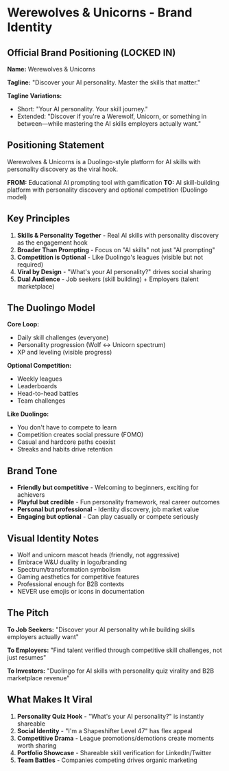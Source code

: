 # Werewolves & Unicorns - Brand Identity

## Official Brand Positioning (LOCKED IN)

**Name:** Werewolves & Unicorns

**Tagline:** "Discover your AI personality. Master the skills that matter."

**Tagline Variations:**
- Short: "Your AI personality. Your skill journey."
- Extended: "Discover if you're a Werewolf, Unicorn, or something in between—while mastering the AI skills employers actually want."

## Positioning Statement

Werewolves & Unicorns is a Duolingo-style platform for AI skills with personality discovery as the viral hook.

**FROM:** Educational AI prompting tool with gamification
**TO:** AI skill-building platform with personality discovery and optional competition (Duolingo model)

## Key Principles

1. **Skills & Personality Together** - Real AI skills with personality discovery as the engagement hook
2. **Broader Than Prompting** - Focus on "AI skills" not just "AI prompting"
3. **Competition is Optional** - Like Duolingo's leagues (visible but not required)
4. **Viral by Design** - "What's your AI personality?" drives social sharing
5. **Dual Audience** - Job seekers (skill building) + Employers (talent marketplace)

## The Duolingo Model

**Core Loop:**
- Daily skill challenges (everyone)
- Personality progression (Wolf ↔ Unicorn spectrum)
- XP and leveling (visible progress)

**Optional Competition:**
- Weekly leagues
- Leaderboards
- Head-to-head battles
- Team challenges

**Like Duolingo:**
- You don't have to compete to learn
- Competition creates social pressure (FOMO)
- Casual and hardcore paths coexist
- Streaks and habits drive retention

## Brand Tone

- **Friendly but competitive** - Welcoming to beginners, exciting for achievers
- **Playful but credible** - Fun personality framework, real career outcomes
- **Personal but professional** - Identity discovery, job market value
- **Engaging but optional** - Can play casually or compete seriously

## Visual Identity Notes

- Wolf and unicorn mascot heads (friendly, not aggressive)
- Embrace W&U duality in logo/branding
- Spectrum/transformation symbolism
- Gaming aesthetics for competitive features
- Professional enough for B2B contexts
- NEVER use emojis or icons in documentation

## The Pitch

**To Job Seekers:** "Discover your AI personality while building skills employers actually want"

**To Employers:** "Find talent verified through competitive skill challenges, not just resumes"

**To Investors:** "Duolingo for AI skills with personality quiz virality and B2B marketplace revenue"

## What Makes It Viral

1. **Personality Quiz Hook** - "What's your AI personality?" is instantly shareable
2. **Social Identity** - "I'm a Shapeshifter Level 47" has flex appeal
3. **Competitive Drama** - League promotions/demotions create moments worth sharing
4. **Portfolio Showcase** - Shareable skill verification for LinkedIn/Twitter
5. **Team Battles** - Companies competing drives organic marketing